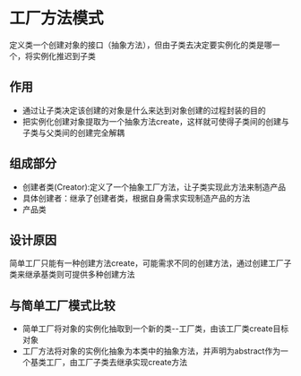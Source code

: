 # 工厂方法模式
定义类一个创建对象的接口（抽象方法），但由子类去决定要实例化的类是哪一个，将实例化推迟到子类

## 作用
* 通过让子类决定该创建的对象是什么来达到对象创建的过程封装的目的
* 把实例化创建对象提取为一个抽象方法create，这样就可使得子类间的创建与子类与父类间的创建完全解耦

## 组成部分
* 创建者类(Creator):定义了一个抽象工厂方法，让子类实现此方法来制造产品
* 具体创建者：继承了创建者类，根据自身需求实现制造产品的方法
* 产品类

## 设计原因
简单工厂只能有一种创建方法create，可能需求不同的创建方法，通过创建工厂子类来继承基类则可提供多种创建方法

## 与简单工厂模式比较
* 简单工厂将对象的实例化抽取到一个新的类--工厂类，由该工厂类create目标对象
* 工厂方法将对象的实例化抽象为本类中的抽象方法，并声明为abstract作为一个基类工厂，由工厂子类去继承实现create方法

